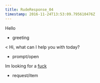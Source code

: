 ```yaml
---
title: RudeResponse_04
timestamp: 2016-11-24T13:53:09.795610476Z
---
```


Hello
* greeting

< Hi, what can I help you with today?
* prompt/open

Im looking for a [fuck](item_type)
* request/item
